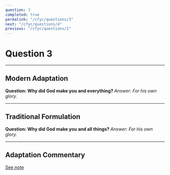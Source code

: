```yaml
---
question: 3
completed: true
permalink: "/cfyc/questions/3"
next: "/cfyc/questions/4"
previous: "/cfyc/questions/2"
---
```

# Question 3
---
## Modern Adaptation
<strong>
    Question: Why did God make you and everything?
</strong>

<em>
    Answer: For his own glory.
</em>

---
## Traditional Formulation
<strong>
    Question: Why did God make you and all things?
</strong>

<em>
    Answer: For his own glory.
</em>

---
## Adaptation Commentary
[See note](/cfyc/questions/2)
